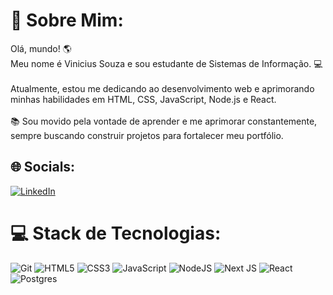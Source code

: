# 💫 Sobre Mim:
Olá, mundo! 🌎
<br>
Meu nome é Vinicius Souza e sou estudante de Sistemas de Informação. 💻
<br>
<br>
Atualmente, estou me dedicando ao desenvolvimento web e aprimorando minhas habilidades em HTML, CSS, JavaScript, Node.js e React.
<br>
<br>
📚 Sou movido pela vontade de aprender e me aprimorar constantemente, sempre buscando construir projetos para fortalecer meu portfólio.


## 🌐 Socials:
[![LinkedIn](https://img.shields.io/badge/LinkedIn-%230077B5.svg?logo=linkedin&logoColor=white)](https://linkedin.com/in/https://www.linkedin.com/in/viniciusdsdsouza/) 

# 💻 Stack de Tecnologias:
![Git](https://img.shields.io/badge/git-%23F05033.svg?style=for-the-badge&logo=git&logoColor=white) 
![HTML5](https://img.shields.io/badge/html5-%23E34F26.svg?style=for-the-badge&logo=html5&logoColor=white) 
![CSS3](https://img.shields.io/badge/css3-%231572B6.svg?style=for-the-badge&logo=css3&logoColor=white)
![JavaScript](https://img.shields.io/badge/javascript-%23323330.svg?style=for-the-badge&logo=javascript&logoColor=%23F7DF1E) 
![NodeJS](https://img.shields.io/badge/node.js-6DA55F?style=for-the-badge&logo=node.js&logoColor=white)
![Next JS](https://img.shields.io/badge/Next-black?style=for-the-badge&logo=next.js&logoColor=white) 
![React](https://img.shields.io/badge/react-%2320232a.svg?style=for-the-badge&logo=react&logoColor=%2361DAFB) 
![Postgres](https://img.shields.io/badge/postgres-%23316192.svg?style=for-the-badge&logo=postgresql&logoColor=white) 
<!-- Proudly created with GPRM ( https://gprm.itsvg.in ) -->

